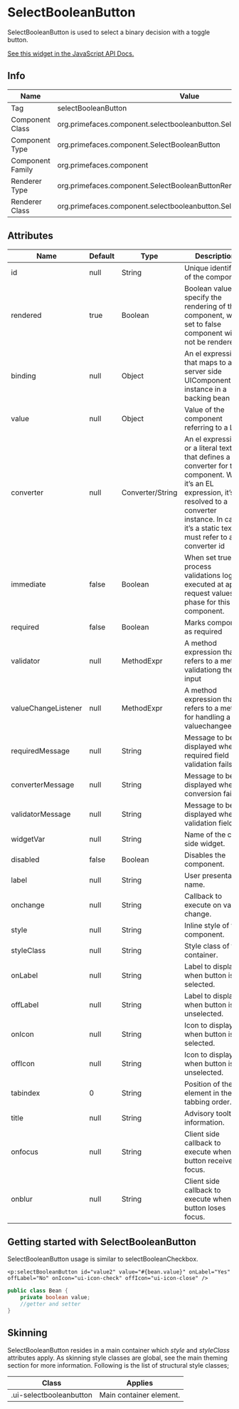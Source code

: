 # SelectBooleanButton

SelectBooleanButton is used to select a binary decision with a toggle button.

[See this widget in the JavaScript API Docs.](../jsdocs/classes/primefaces.widget.selectbooleanbutton.html)

## Info

| Name | Value |
| --- | --- |
| Tag | selectBooleanButton
| Component Class | org.primefaces.component.selectbooleanbutton.SelectBooleanButton
| Component Type | org.primefaces.component.SelectBooleanButton
| Component Family | org.primefaces.component |
| Renderer Type | org.primefaces.component.SelectBooleanButtonRenderer
| Renderer Class | org.primefaces.component.selectbooleanbutton.SelectBooleanButtonRenderer

## Attributes

| Name | Default | Type | Description | 
| --- | --- | --- | --- |
id | null | String | Unique identifier of the component
rendered | true | Boolean | Boolean value to specify the rendering of the component, when set to false component will not be rendered.
binding | null | Object | An el expression that maps to a server side UIComponent instance in a backing bean
value | null | Object | Value of the component referring to a List.
converter | null | Converter/String | An el expression or a literal text that defines a converter for the component. When it’s an EL expression, it’s resolved to a converter instance. In case it’s a static text, it must refer to a converter id
immediate | false | Boolean | When set true, process validations logic is executed at apply request values phase for this component.
required | false | Boolean | Marks component as required
validator | null | MethodExpr | A method expression that refers to a method validationg the input
valueChangeListener | null | MethodExpr | A method expression that refers to a method for handling a valuechangeevent
requiredMessage | null | String | Message to be displayed when required field validation fails.
converterMessage | null | String | Message to be displayed when conversion fails.
validatorMessage | null | String | Message to be displayed when validation fields.
widgetVar | null | String | Name of the client side widget.
disabled | false | Boolean | Disables the component.
label | null | String | User presentable name.
onchange | null | String | Callback to execute on value change.
style | null | String | Inline style of the component.
styleClass | null | String | Style class of the container.
onLabel | null | String | Label to display when button is selected.
offLabel | null | String | Label to display when button is unselected.
onIcon | null | String | Icon to display when button is selected.
offIcon | null | String | Icon to display when button is unselected.
tabindex | 0 | String | Position of the element in the tabbing order.
title | null | String | Advisory tooltip information.
onfocus | null | String | Client side callback to execute when button receives focus.
onblur | null | String | Client side callback to execute when button loses focus.

## Getting started with SelectBooleanButton
SelectBooleanButton usage is similar to selectBooleanCheckbox.

```xhtml
<p:selectBooleanButton id="value2" value="#{bean.value}" onLabel="Yes" offLabel="No" onIcon="ui-icon-check" offIcon="ui-icon-close" />
```
```java
public class Bean {
    private boolean value;
    //getter and setter
}
```
## Skinning
SelectBooleanButton resides in a main container which _style_ and _styleClass_ attributes apply. As
skinning style classes are global, see the main theming section for more information. Following is
the list of structural style classes;

| Class | Applies | 
| --- | --- | 
.ui-selectbooleanbutton | Main container element.


